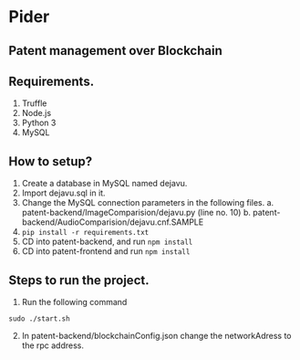 # Pider
## Patent management over Blockchain

## Requirements.
1. Truffle
2. Node.js
3. Python 3
4. MySQL

## How to setup?
1. Create a database in MySQL named dejavu. 
2. Import dejavu.sql in it.
3. Change the MySQL connection parameters in the following files.
  a. patent-backend/ImageComparision/dejavu.py (line no. 10)
  b. patent-backend/AudioComparision/dejavu.cnf.SAMPLE
4. `pip install -r requirements.txt`
5. CD into patent-backend, and run `npm install`
6. CD into patent-frontend and run `npm install`



## Steps to run the project.

1. Run the following command

`sudo ./start.sh`

2. In patent-backend/blockchainConfig.json change the networkAdress to the rpc address.
